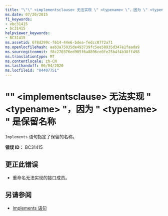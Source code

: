 ```yaml
---
title: "\"\" <implementsclause> 无法实现 \" <typename> \"，因为 \" <typename> \" 是保留名称"
ms.date: 07/20/2015
f1_keywords:
- vbc31415
- bc31415
helpviewer_keywords:
- BC31415
ms.assetid: 678d299c-f614-44e6-bdea-fedcc0772a71
ms.openlocfilehash: aab3a75035de493739fc5ee50935d347e1faada9
ms.sourcegitcommit: f8c270376ed905f6a8896ce0fe25b4f4b38ff498
ms.translationtype: MT
ms.contentlocale: zh-CN
ms.lasthandoff: 06/04/2020
ms.locfileid: "84407751"
---
```

# <a name="implementsclause-cannot-implement-typename-because-typename-is-a-reserved-name"></a>"" \<implementsclause> 无法实现 " \<typename> "，因为 " \<typename> " 是保留名称
`Implements` 语句指定了保留的名称。  
  
 **错误 ID：** BC31415  
  
## <a name="to-correct-this-error"></a>更正此错误  
  
- 重命名无法实现的接口成员。  
  
## <a name="see-also"></a>另请参阅

- [Implements 语句](../language-reference/statements/implements-statement.md)
